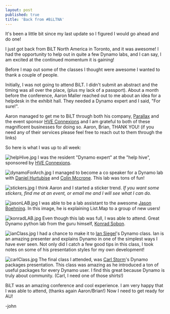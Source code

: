 ```yaml
---
layout: post
published: true
title: 'Back from #BiLTNA'
---
```

It's been a little bit since my last update so I figured I would go ahead and do one!

I just got back from BiLT North America in Toronto, and it was awesome! I had the opportunity to help out in quite a few Dynamo labs, and I can say, I am excited at the continued momentum it is gaining!

Before I map out some of the classes I thought were awesome I wanted to thank a couple of people.

Initially, I was not going to attend BiLT. I didn't submit an abstract and the timing was all over the place, (plus my lack of a passport). About a month before the conference, Aaron Maller reached out to me about an idea for a helpdesk in the exhibit hall. They needed a Dynamo expert and I said, "For sure!".

Aaron managed to get me to BiLT through both his company, [Parallax](http://www.parallaxteam.com/) and the event sponsor [HVE Connexions](http://www.hveconnexions.com/) and I am grateful to both of these magnificent businesses for doing so. Aaron, Brian, THANK YOU! (if you need any of their services please feel free to reach out to them through the links)

So here is what I was up to all week:

![helpHive.jpg]({{site.baseurl}}/img/helpHive.jpg)
I was the resident "Dynamo expert" at the "help hive", sponsored by [HVE Connexions](http://www.hveconnexions.com/).


![dynamoForArch.jpg]({{site.baseurl}}/img/dynamoForArch.jpg)
I managed to become a co speaker for a Dynamo lab with [Daniel Hurtubise](https://twitter.com/DanielHurtubise) and [Colin Mccrone](https://twitter.com/ColinMcCrone). This lab was tons of fun!


![stickers.jpg]({{site.baseurl}}/img/stickers.jpg)
I think Aaron and I started a sticker trend. _If you want some stickers, find me at an event, or email me and I will see what I can do._


![jasonLAB.jpg]({{site.baseurl}}/img/jasonLAB.jpg)
I was able to be a lab assistant to the awesome [Jason Boehning](https://twitter.com/jasonboehning). In this image, he is explaining List.Map to a group of new users!


![konradLAB.jpg]({{site.baseurl}}/img/konradLAB.jpg)
Even though this lab was full, I was able to attend. Great Dynamo python lab from the guru himself, [Konrad Sobon](https://twitter.com/arch_laboratory). 


![ianClass.jpg]({{site.baseurl}}/img/ianClass.jpg)
I had a chance to make it to [Ian Siegel](https://twitter.com/ian_siegel)'s Dynamo class. Ian is an amazing presenter and explains Dynamo in one of the simplest ways I have ever seen. Not only did I catch a few good tips in this class, I took notes on some of his presentation styles for my own development!


![carlClass.jpg]({{site.baseurl}}/img/carlClass.jpg)
The final class I attended, was [Carl Storm](https://twitter.com/theBIMsider)'s Dynamo packages presentation. This class was amazing as he introduced a ton of useful packages for every Dynamo user. I find this great because Dynamo is truly about community. (Carl, I need one of those shirts!)



BiLT was an amazing conference and cool experience. I am very happy that I was able to attend, (thanks again Aaron/Brian!) Now I need to get ready for AU!

-john
